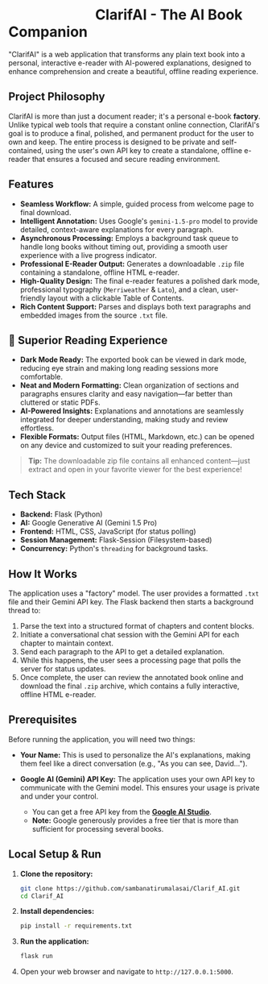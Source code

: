 # &nbsp; &nbsp; &nbsp;  &nbsp;     &nbsp; &nbsp; &nbsp;  &nbsp;     &nbsp;  &nbsp; &nbsp;  &nbsp;     &nbsp;                           ClarifAI - The AI Book Companion

"ClarifAI" is a web application that transforms any plain text book into a personal, interactive e-reader with AI-powered explanations, designed to enhance comprehension and create a beautiful, offline reading experience.

## Project Philosophy

ClarifAI is more than just a document reader; it's a personal e-book **factory**. Unlike typical web tools that require a constant online connection, ClarifAI's goal is to produce a final, polished, and permanent product for the user to own and keep. The entire process is designed to be private and self-contained, using the user's own API key to create a standalone, offline e-reader that ensures a focused and secure reading environment.

## Features

* **Seamless Workflow:** A simple, guided process from welcome page to final download.
* **Intelligent Annotation:** Uses Google's `gemini-1.5-pro` model to provide detailed, context-aware explanations for every paragraph.
* **Asynchronous Processing:** Employs a background task queue to handle long books without timing out, providing a smooth user experience with a live progress indicator.
* **Professional E-Reader Output:** Generates a downloadable `.zip` file containing a standalone, offline HTML e-reader.
* **High-Quality Design:** The final e-reader features a polished dark mode, professional typography (`Merriweather` & `Lato`), and a clean, user-friendly layout with a clickable Table of Contents.
* **Rich Content Support:** Parses and displays both text paragraphs and embedded images from the source `.txt` file.

## 🌙 Superior Reading Experience

- **Dark Mode Ready:** The exported book can be viewed in dark mode, reducing eye strain and making long reading sessions more comfortable.
- **Neat and Modern Formatting:** Clean organization of sections and paragraphs ensures clarity and easy navigation—far better than cluttered or static PDFs.
- **AI-Powered Insights:** Explanations and annotations are seamlessly integrated for deeper understanding, making study and review effortless.
- **Flexible Formats:** Output files (HTML, Markdown, etc.) can be opened on any device and customized to suit your reading preferences.

> **Tip:** The downloadable zip file contains all enhanced content—just extract and open in your favorite viewer for the best experience!

## Tech Stack

* **Backend:** Flask (Python)
* **AI:** Google Generative AI (Gemini 1.5 Pro)
* **Frontend:** HTML, CSS, JavaScript (for status polling)
* **Session Management:** Flask-Session (Filesystem-based)
* **Concurrency:** Python's `threading` for background tasks.

## How It Works

The application uses a "factory" model. The user provides a formatted `.txt` file and their Gemini API key. The Flask backend then starts a background thread to:

1.  Parse the text into a structured format of chapters and content blocks.
2.  Initiate a conversational chat session with the Gemini API for each chapter to maintain context.
3.  Send each paragraph to the API to get a detailed explanation.
4.  While this happens, the user sees a processing page that polls the server for status updates.
5.  Once complete, the user can review the annotated book online and download the final `.zip` archive, which contains a fully interactive, offline HTML e-reader.

## Prerequisites

Before running the application, you will need two things:

* **Your Name:** This is used to personalize the AI's explanations, making them feel like a direct conversation (e.g., "As you can see, David...").
* **Google AI (Gemini) API Key:** The application uses your own API key to communicate with the Gemini model. This ensures your usage is private and under your control.

    * You can get a free API key from the **[Google AI Studio](https://aistudio.google.com/)**.
    * **Note:** Google generously provides a free tier that is more than sufficient for processing several books.

## Local Setup & Run

1.  **Clone the repository:**
    ```bash
    git clone https://github.com/sambanatirumalasai/Clarif_AI.git
    cd Clarif_AI
    ```

2.  **Install dependencies:**
    ```bash
    pip install -r requirements.txt
    ```

3.  **Run the application:**
    ```bash
    flask run
    ```

4.  Open your web browser and navigate to `http://127.0.0.1:5000`.


